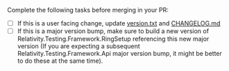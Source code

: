 Complete the following tasks before merging in your PR:
- [ ] If this is a user facing change, update [version.txt](https://github.com/relativitydev/relativity.testing.framework/blob/master/version.txt) and [CHANGELOG.md](https://github.com/relativitydev/relativity.testing.framework/blob/master/CHANGELOG.md)
- [ ] If this is a major version bump, make sure to build a new version of Relativity.Testing.Framework.RingSetup referencing this new major version (If you are expecting a subsequent Relativity.Testing.Framework.Api major version bump, it might be better to do these at the same time).